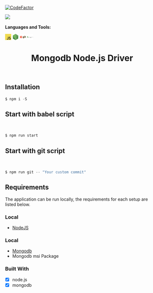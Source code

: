 [![CodeFactor](https://www.codefactor.io/repository/github/bartek-figat/mongodb_tutorial/badge)](https://www.codefactor.io/repository/github/bartek-figat/mongodb_tutorial)

![](https://visitor-badge.glitch.me/badge?page_id=mongodb_tutorial.Bartek-Figat)

**Languages and Tools:**

<code><img height="20" src="https://raw.githubusercontent.com/github/explore/80688e429a7d4ef2fca1e82350fe8e3517d3494d/topics/javascript/javascript.png"></code>
<code><img height="20" src="https://raw.githubusercontent.com/github/explore/80688e429a7d4ef2fca1e82350fe8e3517d3494d/topics/nodejs/nodejs.png"></code>
<code><img height="20" src="https://raw.githubusercontent.com/github/explore/80688e429a7d4ef2fca1e82350fe8e3517d3494d/topics/git/git.png"></code>
<code><img height="20" src="https://raw.githubusercontent.com/github/explore/80688e429a7d4ef2fca1e82350fe8e3517d3494d/topics/mongodb/mongodb.png"></code>

<h1 align="center"> Mongodb Node.js Driver </h1> <br>

## Installation

```javascript
$ npm i -S
```

<h2 align="left"> Start with babel script </h2> <br>

```javascript
$ npm run start
```

<h2 align="left"> Start with git script </h2> <br>

```javascript
$ npm run git -- "Your custom commit"
```

## Requirements

The application can be run locally, the requirements for each setup are listed below.

### Local

- [NodeJS](https://nodejs.org/en/download/)

### Local

- [Mongodb](https://www.mongodb.com/try/download/community)
- Mongodb msi Package

### Built With

- [x] node.js
- [x] mongodb
